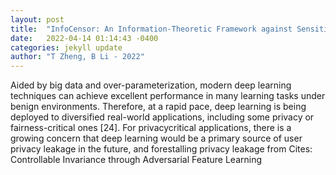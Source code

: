 ```yaml
---
layout: post
title:  "InfoCensor: An Information-Theoretic Framework against Sensitive Attribute Inference and Demographic Disparity"
date:   2022-04-14 01:14:43 -0400
categories: jekyll update
author: "T Zheng, B Li - 2022"
---
```

Aided by big data and over-parameterization, modern deep learning techniques can achieve excellent performance in many learning tasks under benign environments. Therefore, at a rapid pace, deep learning is being deployed to diversified real-world applications, including some privacy or fairness-critical ones [24]. For privacycritical applications, there is a growing concern that deep learning would be a primary source of user privacy leakage in the future, and forestalling privacy leakage from Cites: Controllable Invariance through Adversarial Feature Learning